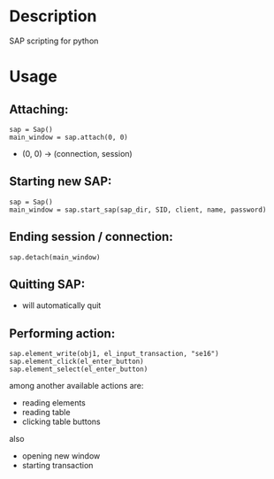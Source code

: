 # Description
SAP scripting for python


# Usage
## Attaching:
```
sap = Sap()
main_window = sap.attach(0, 0)
```
- (0, 0) -> (connection, session)

## Starting new SAP:
```
sap = Sap()
main_window = sap.start_sap(sap_dir, SID, client, name, password)
````

## Ending session / connection:
```
sap.detach(main_window)
```

## Quitting SAP:
- will automatically quit

## Performing action:
```
sap.element_write(obj1, el_input_transaction, "se16")
sap.element_click(el_enter_button)
sap.element_select(el_enter_button)
```
among another available actions are:
- reading elements
- reading table
- clicking table buttons

also
- opening new window
- starting transaction
    